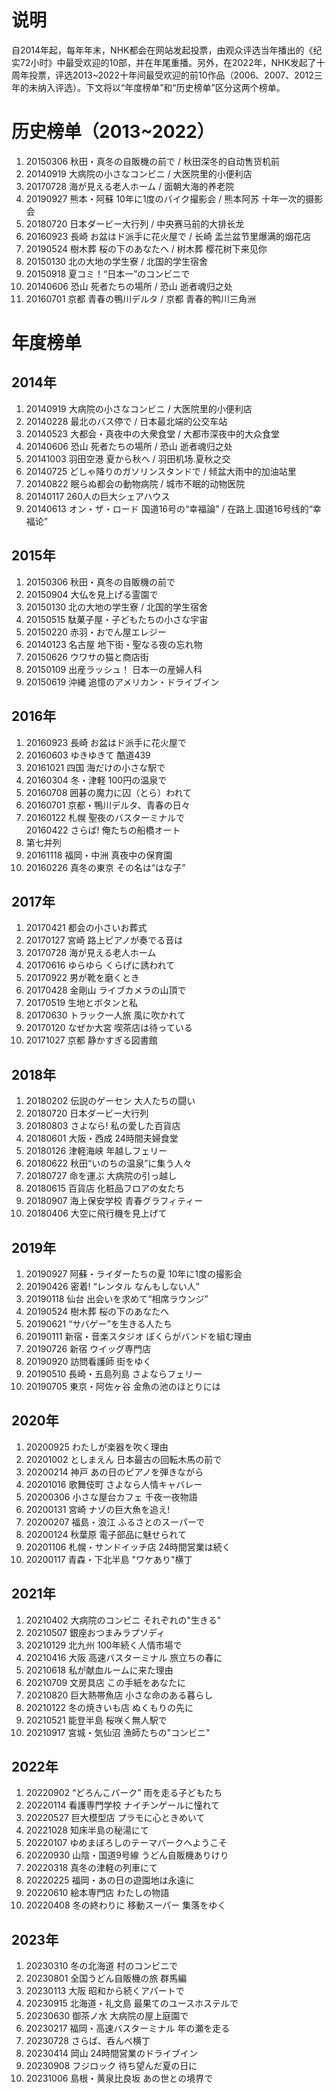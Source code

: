 # 说明
自2014年起，每年年末，NHK都会在网站发起投票，由观众评选当年播出的《纪实72小时》中最受欢迎的10部，并在年尾重播。另外，在2022年，NHK发起了十周年投票，评选2013~2022十年间最受欢迎的前10作品（2006、2007、2012三年的未纳入评选）。下文将以“年度榜单”和“历史榜单”区分这两个榜单。
# 历史榜单（2013~2022）
1. 20150306 秋田・真冬の自販機の前で / 秋田深冬的自动售货机前
2. 20140919 大病院の小さなコンビニ / 大医院里的小便利店
3. 20170728 海が見える老人ホーム / 面朝大海的养老院
4. 20190927 熊本・阿蘇 10年に1度のバイク撮影会 / 熊本阿苏 十年一次的摄影会
5. 20180720 日本ダービー大行列 / 中央赛马前的大排长龙
6. 20160923 長崎 お盆はド派手に花火屋で / 长崎 盂兰盆节里爆满的烟花店
7. 20190524 樹木葬 桜の下のあなたへ / 树木葬 樱花树下来见你
8. 20150130 北の大地の学生寮 / 北国的学生宿舍
9. 20150918 夏コミ！“日本一”のコンビニで
10. 20140606 恐山 死者たちの場所 / 恐山 逝者魂归之处
12. 20160701 京都 青春の鴨川デルタ / 京都 青春的鸭川三角洲
# 年度榜单
## 2014年
1. 20140919 大病院の小さなコンビニ / 大医院里的小便利店
2. 20140228 最北のバス停で / 日本最北端的公交车站
3. 20140523 大都会・真夜中の大衆食堂 / 大都市深夜中的大众食堂
4. 20140606 恐山 死者たちの場所 / 恐山 逝者魂归之处
5. 20141003 羽田空港 夏から秋へ / 羽田机场.夏秋之交
6. 20140725 どしゃ降りのガソリンスタンドで / 倾盆大雨中的加油站里
7. 20140822 眠らぬ都会の動物病院 / 城市不眠的动物医院
8. 20140117 260人の巨大シェアハウス
9. 20140613 オン・ザ・ロード 国道16号の“幸福論” / 在路上.国道16号线的“幸福论”
## 2015年
1. 20150306 秋田・真冬の自販機の前で
2. 20150904 大仏を見上げる霊園で
3. 20150130 北の大地の学生寮 / 北国的学生宿舍
4. 20150515 駄菓子屋・子どもたちの小さな宇宙
5. 20150220 赤羽・おでん屋エレジー
6. 20140123 名古屋 地下街・聖なる夜の忘れ物
7. 20150626 ウワサの猫と商店街
8. 20150109 出産ラッシュ！ 日本一の産婦人科
9. 20150619 沖縄 追憶のアメリカン・ドライブイン
## 2016年
1. 20160923 長崎 お盆はド派手に花火屋で
2. 20160603 ゆきゆきて 酷道439
3. 20161021 四国 海だけの小さな駅で
4. 20160304 冬・津軽 100円の温泉で
5. 20160708 囲碁の魔力に囚（とら）われて
6. 20160701 京都・鴨川デルタ、青春の日々
7. 20160122 札幌 聖夜のバスターミナルで  
   20160422 さらば! 俺たちの船橋オート
8. 第七并列
9. 20161118 福岡・中洲 真夜中の保育園
10. 20160226 真冬の東京 その名は“はな子”
## 2017年
1. 20170421 都会の小さいお葬式
2. 20170127 宮崎 路上ピアノが奏でる音は
3. 20170728 海が見える老人ホーム
4. 20170616 ゆらゆら くらげに誘われて
5. 20170922 男が靴を磨くとき
6. 20170428 金剛山 ライブカメラの山頂で
7. 20170519 生地とボタンと私
8. 20170630 トラック一人旅 風に吹かれて
9. 20170120 なぜか大宮 喫茶店は待っている
10. 20171027 京都 静かすぎる図書館
## 2018年
1. 20180202 伝説のゲーセン 大人たちの闘い
2. 20180720 日本ダービー大行列
3. 20180803 さよなら! 私の愛した百貨店
4. 20180601 大阪・西成 24時間夫婦食堂
5. 20180126 津軽海峡 年越しフェリー
6. 20180622 秋田“いのちの温泉”に集う人々
7. 20180727 命を運ぶ 大病院の引っ越し
8. 20180615 百貨店 化粧品フロアの女たち
9. 20180907 海上保安学校 青春グラフィティー
10. 20180406 大空に飛行機を見上げて
## 2019年
1. 20190927 阿蘇・ライダーたちの夏 10年に1度の撮影会
2. 20190426 密着! “レンタル なんもしない人”
3. 20190118 仙台 出会いを求めて“相席ラウンジ”
4. 20190524 樹木葬 桜の下のあなたへ
5. 20190621 “サバゲー”を生きる人たち
6. 20190111 新宿・音楽スタジオ ぼくらがバンドを組む理由
7. 20190726 新宿 ウイッグ専門店
8. 20190920 訪問看護師 街をゆく
9. 20190510 長崎・五島列島 さよならフェリー
10. 20190705 東京・阿佐ヶ谷 金魚の池のほとりには
## 2020年
1. 20200925 わたしが楽器を吹く理由
2. 20201002 としまえん 日本最古の回転木馬の前で
3. 20200214 神戸 あの日のピアノを弾きながら
4. 20201016 歌舞伎町 さよなら人情キャバレー
5. 20200306 小さな屋台カフェ 千夜一夜物語
6. 20200131 宮崎 ナゾの巨大魚を追え!
7. 20200207 福島・浪江 ふるさとのスーパーで
8. 20200124 秋葉原 電子部品に魅せられて
9. 20201106 札幌・サンドイッチ店 24時間営業は続く
10. 20200117 青森・下北半島 "ワケあり"横丁
## 2021年
1. 20210402 大病院のコンビニ それぞれの"生きる"
2. 20210507 銀座おつまみラプソディ
3. 20210129 北九州 100年続く人情市場で
4. 20210416 大阪 高速バスターミナル 旅立ちの春に
5. 20210618 私が献血ルームに来た理由
6. 20210709 文房具店 この手紙をあなたに
7. 20210820 巨大熱帯魚店 小さな命のある暮らし
8. 20210122 冬の焼きいも店 ぬくもりの先に
9. 20210521 能登半島 桜咲く無人駅で
10. 20210917 宮城・気仙沼 漁師たちの"コンビニ"
## 2022年
1. 20220902 “どろんこパーク” 雨を走る子どもたち
2. 20220114 看護専門学校 ナイチンゲールに憧れて
3. 20220527 巨大模型店 プラモに心ときめいて
4. 20221028 知床半島の秘湯にて
5. 20220107 ゆめまぼろしのテーマパークへようこそ
6. 20220930 山陰・国道9号線 うどん自販機ありけり
7. 20220318 真冬の津軽の列車にて
8. 20220225 福岡・あの日の遊園地は永遠に
9. 20220610 絵本専門店 わたしの物語
10. 20220408 冬の終わりに 移動スーパー 集落をゆく
## 2023年
1. 20230310 冬の北海道 村のコンビニで
2. 20230801 全国うどん自販機の旅 群馬編
3. 20230113 大阪 昭和から続くアパートで
4. 20230915 北海道・礼文島 最果てのユースホステルで
5. 20230630 御茶ノ水 大病院の屋上庭園で
6. 20230217 福岡・高速バスターミナル 年の瀬を走る
7. 20230728 さらば、呑んべ横丁
8. 20230414 岡山 24時間営業のドライブイン
9. 20230908 フジロック 待ち望んだ夏の日に
10. 20231006 島根・黄泉比良坂 あの世との境界で

